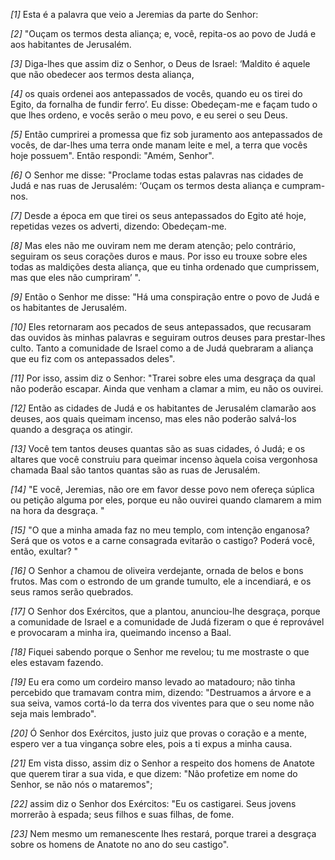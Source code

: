 *[1]* Esta é a palavra que veio a Jeremias da parte do Senhor:

*[2]* "Ouçam os termos desta aliança; e, você, repita-os ao povo de Judá e aos habitantes de Jerusalém.

*[3]* Diga-lhes que assim diz o Senhor, o Deus de Israel: ‘Maldito é aquele que não obedecer aos termos desta aliança,

*[4]* os quais ordenei aos antepassados de vocês, quando eu os tirei do Egito, da fornalha de fundir ferro’. Eu disse: Obedeçam-me e façam tudo o que lhes ordeno, e vocês serão o meu povo, e eu serei o seu Deus.

*[5]* Então cumprirei a promessa que fiz sob juramento aos antepassados de vocês, de dar-lhes uma terra onde manam leite e mel, a terra que vocês hoje possuem". Então respondi: "Amém, Senhor".

*[6]* O Senhor me disse: "Proclame todas estas palavras nas cidades de Judá e nas ruas de Jerusalém: ‘Ouçam os termos desta aliança e cumpram-nos.

*[7]* Desde a época em que tirei os seus antepassados do Egito até hoje, repetidas vezes os adverti, dizendo: Obedeçam-me.

*[8]* Mas eles não me ouviram nem me deram atenção; pelo contrário, seguiram os seus corações duros e maus. Por isso eu trouxe sobre eles todas as maldições desta aliança, que eu tinha ordenado que cumprissem, mas que eles não cumpriram’ ".

*[9]* Então o Senhor me disse: "Há uma conspiração entre o povo de Judá e os habitantes de Jerusalém.

*[10]* Eles retornaram aos pecados de seus antepassados, que recusaram das ouvidos às minhas palavras e seguiram outros deuses para prestar-lhes culto. Tanto a comunidade de Israel como a de Judá quebraram a aliança que eu fiz com os antepassados deles".

*[11]* Por isso, assim diz o Senhor: "Trarei sobre eles uma desgraça da qual não poderão escapar. Ainda que venham a clamar a mim, eu não os ouvirei.

*[12]* Então as cidades de Judá e os habitantes de Jerusalém clamarão aos deuses, aos quais queimam incenso, mas eles não poderão salvá-los quando a desgraça os atingir.

*[13]* Você tem tantos deuses quantas são as suas cidades, ó Judá; e os altares que você construiu para queimar incenso àquela coisa vergonhosa chamada Baal são tantos quantas são as ruas de Jerusalém.

*[14]* "E você, Jeremias, não ore em favor desse povo nem ofereça súplica ou petição alguma por eles, porque eu não ouvirei quando clamarem a mim na hora da desgraça. "

*[15]* "O que a minha amada faz no meu templo, com intenção enganosa? Será que os votos e a carne consagrada evitarão o castigo? Poderá você, então, exultar? "

*[16]* O Senhor a chamou de oliveira verdejante, ornada de belos e bons frutos. Mas com o estrondo de um grande tumulto, ele a incendiará, e os seus ramos serão quebrados.

*[17]* O Senhor dos Exércitos, que a plantou, anunciou-lhe desgraça, porque a comunidade de Israel e a comunidade de Judá fizeram o que é reprovável e provocaram a minha ira, queimando incenso a Baal.

*[18]* Fiquei sabendo porque o Senhor me revelou; tu me mostraste o que eles estavam fazendo.

*[19]* Eu era como um cordeiro manso levado ao matadouro; não tinha percebido que tramavam contra mim, dizendo: "Destruamos a árvore e a sua seiva, vamos cortá-lo da terra dos viventes para que o seu nome não seja mais lembrado".

*[20]* Ó Senhor dos Exércitos, justo juiz que provas o coração e a mente, espero ver a tua vingança sobre eles, pois a ti expus a minha causa.

*[21]* Em vista disso, assim diz o Senhor a respeito dos homens de Anatote que querem tirar a sua vida, e que dizem: "Não profetize em nome do Senhor, se não nós o mataremos";

*[22]* assim diz o Senhor dos Exércitos: "Eu os castigarei. Seus jovens morrerão à espada; seus filhos e suas filhas, de fome.

*[23]* Nem mesmo um remanescente lhes restará, porque trarei a desgraça sobre os homens de Anatote no ano do seu castigo".


